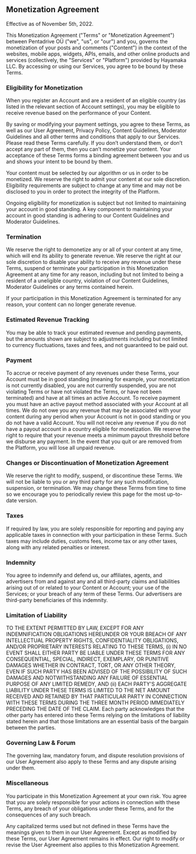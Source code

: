 Monetization Agreement
----------------------

Effective as of November 5th, 2022.

This Monetization Agreement ("Terms" or "Monetization Agreement") between Pentadrive OÜ ("we", "us", or "our") and you, governs the monetization of your posts and comments ("Content") in the context of the websites, mobile apps, widgets, APIs, emails, and other online products and services (collectively, the "Services" or "Platform") provided by Hayamaka LLC. By accessing or using our Services, you agree to be bound by these Terms.

### Eligibility for Monetization

When you register an Account and are a resident of an eligible country (as listed in the relevant section of Account settings), you may be eligible to receive revenue based on the performance of your Content.

By saving or modifying your payment settings, you agree to these Terms, as well as our User Agreement, Privacy Policy, Content Guidelines, Moderator Guidelines and all other terms and conditions that apply to our Services. Please read these Terms carefully. If you don’t understand them, or don’t accept any part of them, then you can’t monetize your content. Your acceptance of these Terms forms a binding agreement between you and us and shows your intent to be bound by them.

Your content must be selected by our algorithm or us in order to be monetized. We reserve the right to admit your content at our sole discretion. Eligibility requirements are subject to change at any time and may not be disclosed to you in order to protect the integrity of the Platform.

Ongoing eligibility for monetization is subject but not limited to maintaining your account in good standing. A key component to maintaining your account in good standing is adhering to our Content Guidelines and Moderator Guidelines.

### Termination

We reserve the right to demonetize any or all of your content at any time, which will end its ability to generate revenue. We reserve the right at our sole discretion to disable your ability to receive any revenue under these Terms, suspend or terminate your participation in this Monetization Agreement at any time for any reason, including but not limited to being a resident of a uneligible country, violation of our Content Guidelines, Moderator Guidelines or any terms contained herein.

If your participation in this Monetization Agreement is terminated for any reason, your content can no longer generate revenue.

### Estimated Revenue Tracking

You may be able to track your estimated revenue and pending payments, but the amounts shown are subject to adjustments including but not limited to currency fluctuations, taxes and fees, and not guaranteed to be paid out.

### Payment

To accrue or receive payment of any revenues under these Terms, your Account must be in good standing (meaning for example, your monetization is not currently disabled, you are not currently suspended, you are not violating Terms or have not violated the Terms, or have not been terminated) and have at all times an active Account. To receive payment you must have an active payout method associated with your Account at all times. We do not owe you any revenue that may be associated with your content during any period when your Account is not in good standing or you do not have a valid Account. You will not receive any revenue if you do not have a payout account in a country eligible for monetization. We reserve the right to require that your revenue meets a minimum payout threshold before we disburse any payment. In the event that you quit or are removed from the Platform, you will lose all unpaid revenue.

### Changes or Discontinuation of Monetization Agreement

We reserve the right to modify, suspend, or discontinue these Terms. We will not be liable to you or any third party for any such modification, suspension, or termination. We may change these Terms from time to time so we encourage you to periodically review this page for the most up-to-date version.

### Taxes

If required by law, you are solely responsible for reporting and paying any applicable taxes in connection with your participation in these Terms. Such taxes may include duties, customs fees, income tax or any other taxes, along with any related penalties or interest.

### Indemnity

You agree to indemnify and defend us, our affiliates, agents, and advertisers from and against any and all third-party claims and liabilities arising out of or related to your Content or Account; your use of the Services; or your breach of any term of these Terms. Our advertisers are third-party beneficiaries of this indemnity.

### Limitation of Liability

TO THE EXTENT PERMITTED BY LAW, EXCEPT FOR ANY INDEMNIFICATION OBLIGATIONS HEREUNDER OR YOUR BREACH OF ANY INTELLECTUAL PROPERTY RIGHTS, CONFIDENTIALITY OBLIGATIONS, AND/OR PROPRIETARY INTERESTS RELATING TO THESE TERMS, (i) IN NO EVENT SHALL EITHER PARTY BE LIABLE UNDER THESE TERMS FOR ANY CONSEQUENTIAL, SPECIAL, INDIRECT, EXEMPLARY, OR PUNITIVE DAMAGES WHETHER IN CONTRACT, TORT, OR ANY OTHER THEORY, EVEN IF SUCH PARTY HAS BEEN ADVISED OF THE POSSIBILITY OF SUCH DAMAGES AND NOTWITHSTANDING ANY FAILURE OF ESSENTIAL PURPOSE OF ANY LIMITED REMEDY, AND (ii) EACH PARTY'S AGGREGATE LIABILITY UNDER THESE TERMS IS LIMITED TO THE NET AMOUNT RECEIVED AND RETAINED BY THAT PARTICULAR PARTY IN CONNECTION WITH THESE TERMS DURING THE THREE MONTH PERIOD IMMEDIATELY PRECEDING THE DATE OF THE CLAIM. Each party acknowledges that the other party has entered into these Terms relying on the limitations of liability stated herein and that those limitations are an essential basis of the bargain between the parties.

### Governing Law & Forum

The governing law, mandatory forum, and dispute resolution provisions of our User Agreement also apply to these Terms and any dispute arising under them.

### Miscellaneous

You participate in this Monetization Agreement at your own risk. You agree that you are solely responsible for your actions in connection with these Terms, any breach of your obligations under these Terms, and for the consequences of any such breach.

Any capitalized terms used but not defined in these Terms have the meanings given to them in our User Agreement. Except as modified by these Terms, our User Agreement remains in effect. Our right to modify or revise the User Agreement also applies to this Monetization Agreement.
